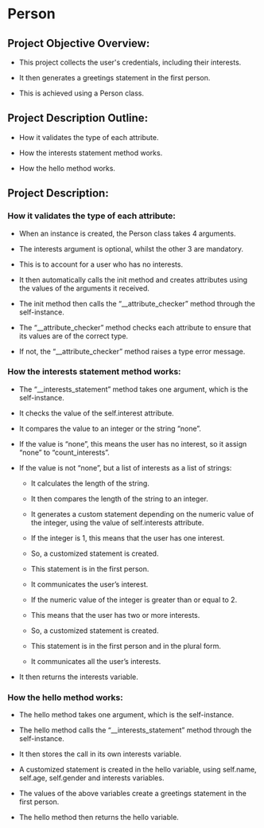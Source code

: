 # Person  

 ## Project Objective Overview: 

- This project collects the user's credentials, including their interests. 

- It then generates a greetings statement in the first person. 

- This is achieved using a Person class. 


## Project Description Outline: 

- How it validates the type of each attribute. 

- How the interests statement method works. 

- How the hello method works. 

 
## Project Description: 

### How it validates the type of each attribute: 

- When an instance is created, the Person class takes 4 arguments. 

- The interests argument is optional, whilst the other 3 are mandatory. 

- This is to account for a user who has no interests. 

- It then automatically calls the init method and creates attributes using the values of the arguments it received. 

- The init method then calls the “__attribute_checker” method through the self-instance. 

- The “__attribute_checker” method checks each attribute to ensure that its values are of the correct type. 

- If not, the “__attribute_checker” method raises a type error message. 

 
### How the interests statement method works: 

- The “__interests_statement” method takes one argument, which is the self-instance. 

- It checks the value of the self.interest attribute. 

- It compares the value to an integer or the string “none”. 

- If the value is “none”, this means the user has no interest, so it assign “none” to “count_interests”. 

- If the value is not “none”, but a list of interests as a list of strings: 

    - It calculates the length of the string. 

    - It then compares the length of the string to an integer. 

    - It generates a custom statement depending on the numeric value of the integer, using the value of self.interests attribute. 

    - If the integer is 1, this means that the user has one interest. 

    - So, a customized statement is created. 

    - This statement is in the first person.  

    - It communicates the user’s interest. 

    - If the numeric value of the integer is greater than or equal to 2. 

    - This means that the user has two or more interests. 

    - So, a customized statement is created. 

    - This statement is in the first person and in the plural form. 

    - It communicates all the user’s interests. 

- It then returns the interests variable. 

 
### How the hello method works: 

- The hello method takes one argument, which is the self-instance. 

- The hello method calls the “__interests_statement” method through the self-instance. 

- It then stores the call in its own interests variable. 

- A customized statement is created in the hello variable, using self.name, self.age, self.gender and interests variables. 

- The values of the above variables create a greetings statement in the first person. 

- The hello method then returns the hello variable. 

 

 

 